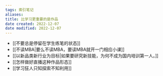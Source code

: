 ```yaml
---
tags: 索引笔记
aliases: 
title: 比学习更重要的是作品
date created: 2022-12-07
date modified: 2022-12-07
---
```


- [[不要总是停留在学生练笔的状态]]
- [[不读MBA|要么不读MBA，要读MBA就开一门相应小课]]
- [[以新品类新行业为目标|如果要研究新技能，为何不成为国内培训第一人。]]
- [[怎样做好直播这种作品形态]]
- [[学习狂人只知探索不知利用]]


